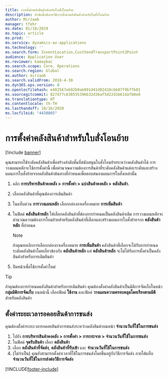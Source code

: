 ```yaml
---
title: การตั้งค่าคลังสินค้าสำหรับใบสั่งโอนย้าย
description: หัวข้อนี้อธิบายวิธีการตั้งค่าคลังสินค้าสำหรับใบสั่งโอนย้าย
author: Mirzaab
manager: tfehr
ms.date: 01/18/2019
ms.topic: article
ms.prod: ''
ms.service: dynamics-ax-applications
ms.technology: ''
ms.search.form: InventLocation,CustVendTransportPoint2Point
audience: Application User
ms.reviewer: kamaybac
ms.search.scope: Core, Operations
ms.search.region: Global
ms.author: mirzaab
ms.search.validFrom: 2018-4-30
ms.dyn365.ops.version: 8
ms.openlocfilehash: e482567eb92b9ab891d41d82d10cbb87f9b7fb01
ms.sourcegitcommit: 827d77c638555396b32d36af5d22d1b61dafb0e8
ms.translationtype: HT
ms.contentlocale: th-TH
ms.lasthandoff: 10/16/2020
ms.locfileid: "4438865"
---
```

# <a name="set-up-warehouses-for-transfer-orders"></a>การตั้งค่าคลังสินค้าสำหรับใบสั่งโอนย้าย 

[!include [banner](../includes/banner.md)]

คุณสามารถใช้ระดับคลังสินค้าเพื่อสร้างลำดับชั้นที่สนับสนุนใบสั่งโอนย้ายระหว่างคลังสินค้าได้  การวางแผนหลักจะใช้การตั้งค่านี้ เพื่อคำนวณความต้องการสินค้าที่ระดับคลังสินค้าแต่ละระดับและสร้างแผนการใบสั่งย้ายจากคลังสินค้าต้นทางที่กำหนดเพื่อตอบสนองแผนการใบสั่งเหล่านั้น

1.  คลิก **การบริหารสินค้าคงคลัง > การตั้งค่า > แบ่งสินค้าคงคลัง > คลังสินค้า**.

2.  เลือกคลังสินค้าที่คุณต้องการเติมสินค้า

3.  ในแท็บด่วน **การวางแผนหลัก** เลือกกล่องกาเครื่องหมาย **การเพิ่มสินค้า**

4.  ในฟิลด์ **คลังสินค้าหลัก** ให้เลือกคลังสินค้าที่ต้องการกำหนดเป็นคลังสินค้าเติม การวางแผนหลักจะคำนวณความต้องการโอนย้ายสำหรับคลังสินค้าที่เลือกและสร้างแผนการใบสั่งย้ายจาก **คลังสินค้าหลัก** ที่กำหนด
   
    > [!NOTE]
    > <P>ถ้าคุณยกเลิกการเลือกกล่องกาเครื่องหมาย <STRONG>การเพิ่มสินค้า</STRONG> คลังสินค้าที่เลือกจะได้รับการกำหนดระดับคลังสินค้าโดยเกี่ยวข้องกับ <STRONG>คลังสินค้าหลัก</STRONG> แต่ <STRONG>คลังสินค้าหลัก</STRONG> จะไม่ได้รับการตั้งค่าเป็นคลังสินค้าสำหรับการเติมสินค้า</P>

5.  ปิดหน้าเพื่อใช้การตั้งค่าใหม่


> [!TIP]
> <P>ถ้าคุณต้องการกำหนดคลังสินค้าสำหรับการเติมสินค้า คุณต้องตั้งค่าคลังสินค้าเป็นมิติการจัดเก็บในหน้า <STRONG>กลุ่มมิติการจัดเก็บ</STRONG> บนหน้านี้ เลือกฟิลด์ <STRONG>ใช้งาน</STRONG> และฟิลด์ <STRONG>วางแผนความครอบคลุมโดยเรียงตามมิติ</STRONG> สำหรับคลังสินค้า</P>

## <a name="set-up-transport-lead-time"></a>ตั้งค่าระยะเวลารอคอยสินค้าการขนส่ง

คุณต้องตั้งค่าระยะเวลารอคอยสินค้าการขนส่งระหว่างคลังสินค้าบนหน้า **จำนวนวันที่ใช้ในการขนส่ง** 
1. ไปยัง **การบริหารสินค้าคงคลัง > การตั้งค่า > การกระจาย > จำนวนวันที่ใช้ในการขนส่ง**
2. ในฟิลด์ **จุดรับสินค้า** เลือก **คลังสินค้า**
3. เลือก **คลังสินค้าที่จัดส่ง**, **คลังสินค้าที่รับเข้า** และ **จำนวนวันที่ใช้ในการขนส่ง** 
4. (ไม่จำเป็น) คุณยังสามารถตั้งค่าเวลาที่ใช้ในการขนส่งโดยขึ้นอยู่กับวิธีการจัดส่ง ภายใต้แท็บ **จำนวนวันที่ใช้ในการส่งต่อวิธีการจัดส่ง**


[!INCLUDE[footer-include](../../includes/footer-banner.md)]